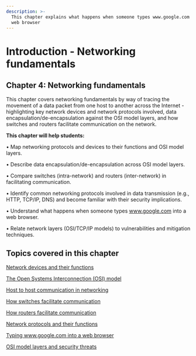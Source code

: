 ```yaml
---
description: >-
  This chapter explains what happens when someone types www.google.com into a
  web browser
---
```


# Introduction - Networking fundamentals

## Chapter 4: Networking fundamentals

This chapter covers networking fundamentals by way of tracing the movement of a data packet from one host to another across the Internet - highlighting key network devices and network protocols involved, data encapsulation/de-encapsulation against the OSI model layers, and how switches and routers facilitate communication on the network.

**This chapter will help students:**

• Map networking protocols and devices to their functions and OSI model layers.

• Describe data encapsulation/de-encapsulation across OSI model layers.

• Compare switches (intra-network) and routers (inter-network) in facilitating communication.

• Identify common networking protocols involved in data transmission (e.g., HTTP, TCP/IP, DNS) and become familiar with their security implications.

• Understand what happens when someone types www.google.com into a web browser.

• Relate network layers (OSI/TCP/IP models) to vulnerabilities and mitigation techniques.

## Topics covered in this chapter

[Network devices and their functions](network-devices-and-their-functions/)

[The Open Systems Interconnection (OSI) model](the-open-systems-interconnection-osi-model.md)

[Host to host communication in networking](host-to-host-communication-in-networking.md)

[How switches facilitate communication](how-switches-facilitate-communication.md)

[How routers facilitate communication](how-routers-facilitate-communication.md)

[Network protocols and their functions](network-protocols-and-their-functions.md)

[Typing www.google.com into a web browser](typing-www.google.com-into-a-web-browser.md)

[OSI model layers and security threats](osi-model-layers-and-security-threats.md)
